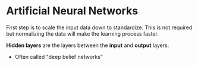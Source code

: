 # Artificial Neural Networks

First step is to scale the input data down to standardize.
This is not required but normalizing the data will make the learning process faster.

**Hidden layers** are the layers between the **input** and **output** layers.
  - Often called "deep belief networks"
